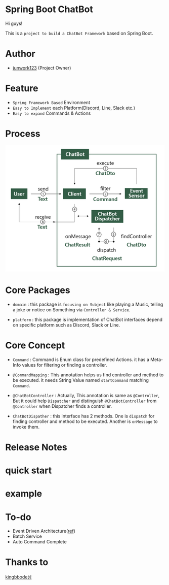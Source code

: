 # Spring Boot ChatBot

Hi guys!

This is a `project to build a ChatBot Framework` based on Spring Boot.

# Author
- [junwork123](https://www.junwork.net/) (Project Owner)

# Feature

- `Spring Framework Based` Environment
- `Easy to Implement` each Platform(Discord, Line, Slack etc.)
- `Easy to expand` Commands & Actions

# Process
![process](docs/process.png)


# Core Packages

- `domain` : this package is `focusing on Subject` like playing a Music, telling a joke or notice on Something via `Controller & Service`.

- `platform` : this package is implementation of ChatBot interfaces depend on specific platform such as Discord, Slack or Line.

# Core Concept

- `Command` : Command is Enum class for predefined Actions. it has a Meta-Info values for filtering or finding a controller.  

- `@CommandMapping` : This annotation helps us find controller and method to be executed. it needs String Value named `startCommand` matching `Command`. 

- `@ChatBotController` : Actually, This annotation is same as `@Controller`, But it could help `Dispatcher` and distinguish `@ChatBotController` from `@Controller` when Dispatcher finds a controller.     

- `ChatBotDispather` : this interface has 2 methods. One is `dispatch` for finding controller and method to be executed. Another is `onMessage` to invoke them.  

# Release Notes

# quick start

# example

# To-do

- Event Driven Architecture([ref](https://techblog.woowahan.com/7835/))
- Batch Service
- Auto Command Complete

# Thanks to
[kingbbode님](https://github.com/kingbbode/spring-boot-chatbot)